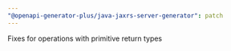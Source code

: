```yaml
---
"@openapi-generator-plus/java-jaxrs-server-generator": patch
---
```


Fixes for operations with primitive return types
